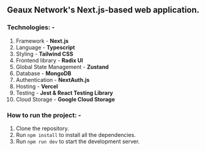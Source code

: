 ## Geaux Network's Next.js-based web application.

### Technologies: -
1. Framework - **Next.js**
2. Language - **Typescript**
3. Styling - **Tailwind CSS**
4. Frontend library - **Radix UI**
5. Global State Management - **Zustand**
6. Database - **MongoDB**
7. Authentication - **NextAuth.js**
8. Hosting - **Vercel**
9. Testing - **Jest & React Testing Library**
10. Cloud Storage - **Google Cloud Storage**

### How to run the project: -
1. Clone the repository.
2. Run `npm install` to install all the dependencies.
3. Run `npm run dev` to start the development server.
